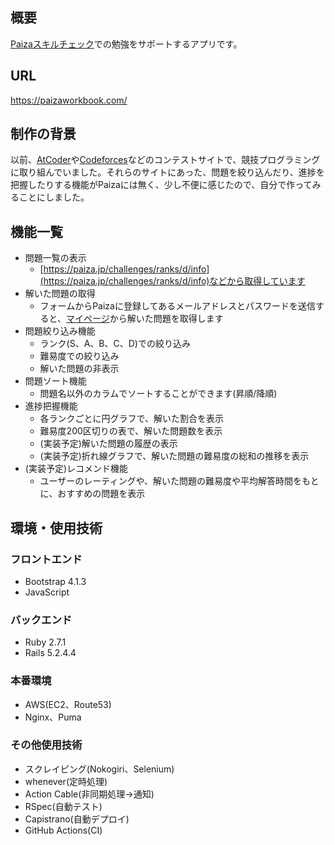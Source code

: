 ## 概要

[Paizaスキルチェック](https://paiza.jp/challenges)での勉強をサポートするアプリです。

## URL

https://paizaworkbook.com/

## 制作の背景

以前、[AtCoder](https://atcoder.jp/?lang=ja)や[Codeforces](https://codeforces.com/)などのコンテストサイトで、競技プログラミングに取り組んでいました。それらのサイトにあった、問題を絞り込んだり、進捗を把握したりする機能がPaizaには無く、少し不便に感じたので、自分で作ってみることにしました。

## 機能一覧

- 問題一覧の表示
  - [https://paiza.jp/challenges/ranks/d/info](https://paiza.jp/challenges/ranks/d/info)などから取得しています
- 解いた問題の取得
  - フォームからPaizaに登録してあるメールアドレスとパスワードを送信すると、[マイページ](https://paiza.jp/career/mypage/results)から解いた問題を取得します
- 問題絞り込み機能
  - ランク(S、A、B、C、D)での絞り込み
  - 難易度での絞り込み
  - 解いた問題の非表示
- 問題ソート機能
  - 問題名以外のカラムでソートすることができます(昇順/降順)
- 進捗把握機能
  - 各ランクごとに円グラフで、解いた割合を表示
  - 難易度200区切りの表で、解いた問題数を表示
  - (実装予定)解いた問題の履歴の表示
  - (実装予定)折れ線グラフで、解いた問題の難易度の総和の推移を表示
- (実装予定)レコメンド機能
  - ユーザーのレーティングや、解いた問題の難易度や平均解答時間をもとに、おすすめの問題を表示

## 環境・使用技術

### フロントエンド

- Bootstrap 4.1.3
- JavaScript

### バックエンド

- Ruby 2.7.1
- Rails 5.2.4.4

### 本番環境

- AWS(EC2、Route53)
- Nginx、Puma

### その他使用技術

- スクレイピング(Nokogiri、Selenium)
- whenever(定時処理)
- Action Cable(非同期処理→通知)
- RSpec(自動テスト)
- Capistrano(自動デプロイ)
- GitHub Actions(CI)